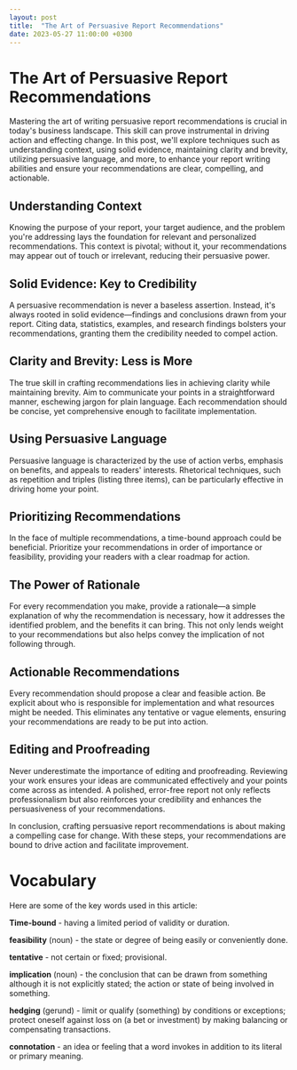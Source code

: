 ```yaml
---
layout: post
title:  "The Art of Persuasive Report Recommendations"
date: 2023-05-27 11:00:00 +0300
---
```


# The Art of Persuasive Report Recommendations

Mastering the art of writing persuasive report recommendations is crucial in today's business landscape. This skill can prove instrumental in driving action and effecting change. In this post, we'll explore techniques such as understanding context, using solid evidence, maintaining clarity and brevity, utilizing persuasive language, and more, to enhance your report writing abilities and ensure your recommendations are clear, compelling, and actionable.

## Understanding Context

Knowing the purpose of your report, your target audience, and the problem you're addressing lays the foundation for relevant and personalized recommendations. This context is pivotal; without it, your recommendations may appear out of touch or irrelevant, reducing their persuasive power.

## Solid Evidence: Key to Credibility

A persuasive recommendation is never a baseless assertion. Instead, it's always rooted in solid evidence—findings and conclusions drawn from your report. Citing data, statistics, examples, and research findings bolsters your recommendations, granting them the credibility needed to compel action.

## Clarity and Brevity: Less is More

The true skill in crafting recommendations lies in achieving clarity while maintaining brevity. Aim to communicate your points in a straightforward manner, eschewing jargon for plain language. Each recommendation should be concise, yet comprehensive enough to facilitate implementation.

## Using Persuasive Language

Persuasive language is characterized by the use of action verbs, emphasis on benefits, and appeals to readers' interests. Rhetorical techniques, such as repetition and triples (listing three items), can be particularly effective in driving home your point.

## Prioritizing Recommendations

In the face of multiple recommendations, a time-bound approach could be beneficial. Prioritize your recommendations in order of importance or feasibility, providing your readers with a clear roadmap for action.

## The Power of Rationale

For every recommendation you make, provide a rationale—a simple explanation of why the recommendation is necessary, how it addresses the identified problem, and the benefits it can bring. This not only lends weight to your recommendations but also helps convey the implication of not following through.

## Actionable Recommendations

Every recommendation should propose a clear and feasible action. Be explicit about who is responsible for implementation and what resources might be needed. This eliminates any tentative or vague elements, ensuring your recommendations are ready to be put into action.

## Editing and Proofreading

Never underestimate the importance of editing and proofreading. Reviewing your work ensures your ideas are communicated effectively and your points come across as intended. A polished, error-free report not only reflects professionalism but also reinforces your credibility and enhances the persuasiveness of your recommendations.

In conclusion, crafting persuasive report recommendations is about making a compelling case for change. With these steps, your recommendations are bound to drive action and facilitate improvement.

# Vocabulary
Here are some of the key words used in this article:

**Time-bound** - having a limited period of validity or duration.

**feasibility** (noun) - the state or degree of being easily or conveniently done.

**tentative** - not certain or fixed; provisional.

**implication** (noun) - the conclusion that can be drawn from something although it is not explicitly stated; the action or state of being involved in something.

**hedging** (gerund) - limit or qualify (something) by conditions or exceptions; protect oneself against loss on (a bet or investment) by making balancing or compensating transactions.

**connotation** - an idea or feeling that a word invokes in addition to its literal or primary meaning.
